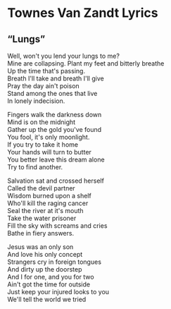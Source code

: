 # Townes Van Zandt Lyrics

## “Lungs”

Well, won't you lend your lungs to me?  
Mine are collapsing. 
Plant my feet and bitterly breathe  
Up the time that's passing.  
Breath I'll take and breath I'll give  
Pray the day ain't poison  
Stand among the ones that live  
In lonely indecision.

Fingers walk the darkness down  
Mind is on the midnight  
Gather up the gold you've found  
You fool, it's only moonlight.  
If you try to take it home  
Your hands will turn to butter  
You better leave this dream alone  
Try to find another.

Salvation sat and crossed herself  
Called the devil partner  
Wisdom burned upon a shelf  
Who'll kill the raging cancer  
Seal the river at it's mouth  
Take the water prisoner  
Fill the sky with screams and cries  
Bathe in fiery answers.

Jesus was an only son  
And love his only concept  
Strangers cry in foreign tongues  
And dirty up the doorstep  
And I for one, and you for two  
Ain't got the time for outside  
Just keep your injured looks to you  
We'll tell the world we tried

